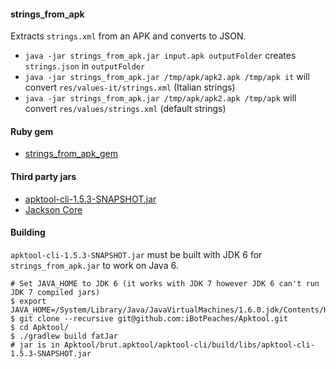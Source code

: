 #### strings_from_apk

Extracts `strings.xml` from an APK and converts to JSON.

- `java -jar strings_from_apk.jar input.apk outputFolder` creates `strings.json` in `outputFolder`
- `java -jar strings_from_apk.jar /tmp/apk/apk2.apk /tmp/apk it` will convert `res/values-it/strings.xml` (Italian strings)
- `java -jar strings_from_apk.jar /tmp/apk/apk2.apk /tmp/apk` will convert `res/values/strings.xml` (default strings)

#### Ruby gem

- [strings_from_apk_gem](https://github.com/bootstraponline/strings_from_apk_gem)

#### Third party jars

- [apktool-cli-1.5.3-SNAPSHOT.jar](https://github.com/iBotPeaches/Apktool)
- [Jackson Core](https://github.com/FasterXML/jackson-core)

#### Building

`apktool-cli-1.5.3-SNAPSHOT.jar` must be built with JDK 6 for `strings_from_apk.jar` to work on Java 6.

```
# Set JAVA_HOME to JDK 6 (it works with JDK 7 however JDK 6 can't run JDK 7 compiled jars)
$ export JAVA_HOME=/System/Library/Java/JavaVirtualMachines/1.6.0.jdk/Contents/Home/
$ git clone --recursive git@github.com:iBotPeaches/Apktool.git
$ cd Apktool/
$ ./gradlew build fatJar
# jar is in Apktool/brut.apktool/apktool-cli/build/libs/apktool-cli-1.5.3-SNAPSHOT.jar
```
